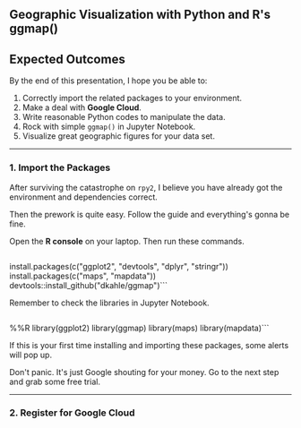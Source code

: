 Geographic Visualization with Python and R's ggmap()
----

Expected Outcomes
----

By the end of this presentation, I hope you be able to:     

1. Correctly import the related packages to your environment.
2. Make a deal with __Google Cloud__.
3. Write reasonable Python codes to manipulate the data.   
4. Rock with simple `ggmap()` in Jupyter Notebook.   
5. Visualize great geographic figures for your data set.

----

### 1. Import the Packages

After surviving the catastrophe on `rpy2`, I believe you have already got the environment and dependencies correct.

Then the prework is quite easy. Follow the guide and everything's gonna be fine.

Open the __R console__ on your laptop. Then run these commands.

>```
install.packages(c("ggplot2", "devtools", "dplyr", "stringr"))
install.packages(c("maps", "mapdata"))
devtools::install_github("dkahle/ggmap")```

Remember to check the libraries in Jupyter Notebook. 

>```
%%R
library(ggplot2)
library(ggmap)
library(maps)
library(mapdata)```

If this is your first time installing and importing these packages, some alerts will pop up. 

Don't panic. It's just Google shouting for your money. Go to the next step and grab some free trial.

----

### 2. Register for Google Cloud


